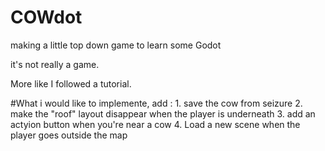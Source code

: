 # COWdot
making a little top down game to learn some Godot 

it's not really a game. 

More like I followed a tutorial.


#What i would like to implemente, add :
        1. save the cow from seizure
        2. make the "roof" layout disappear when the player is underneath
        3. add an actyion button when you're near a cow
        4. Load a new scene when the player goes outside the map
        
